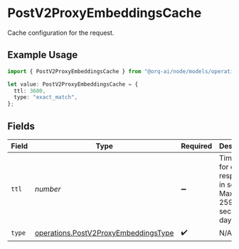 # PostV2ProxyEmbeddingsCache

Cache configuration for the request.

## Example Usage

```typescript
import { PostV2ProxyEmbeddingsCache } from "@orq-ai/node/models/operations";

let value: PostV2ProxyEmbeddingsCache = {
  ttl: 3600,
  type: "exact_match",
};
```

## Fields

| Field                                                                                        | Type                                                                                         | Required                                                                                     | Description                                                                                  | Example                                                                                      |
| -------------------------------------------------------------------------------------------- | -------------------------------------------------------------------------------------------- | -------------------------------------------------------------------------------------------- | -------------------------------------------------------------------------------------------- | -------------------------------------------------------------------------------------------- |
| `ttl`                                                                                        | *number*                                                                                     | :heavy_minus_sign:                                                                           | Time to live for cached responses in seconds. Maximum 259200 seconds (3 days).               | 3600                                                                                         |
| `type`                                                                                       | [operations.PostV2ProxyEmbeddingsType](../../models/operations/postv2proxyembeddingstype.md) | :heavy_check_mark:                                                                           | N/A                                                                                          |                                                                                              |